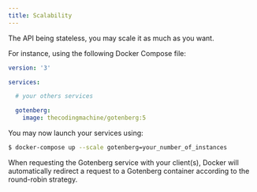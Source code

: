 ```yaml
---
title: Scalability
---
```


The API being stateless, you may scale it as much as you want.

For instance, using the following Docker Compose file:

```yaml
version: '3'

services:

  # your others services

  gotenberg:
    image: thecodingmachine/gotenberg:5
```

You may now launch your services using:

```bash
$ docker-compose up --scale gotenberg=your_number_of_instances
```

When requesting the Gotenberg service with your client(s), Docker will automatically
redirect a request to a Gotenberg container according to the round-robin strategy.